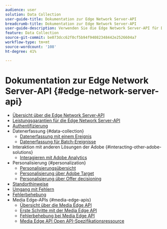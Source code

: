 ```yaml
---
audience: user
solution: Data Collection
user-guide-title: Dokumentation zur Edge Network Server-API
breadcrumb-title: Dokumentation zur Edge Network Server-API
user-guide-description: Verwenden Sie die Edge Network Server-API für Datenerfassungs-, Personalisierungs-, Werbe- und Marketing-Aktivitäten mit Experience Cloud- oder Experience Platform Edge-Services.
feature: Data Collection
source-git-commit: be073dcc62f0cf5b94f94082348442e2526604a7
workflow-type: tm+mt
source-wordcount: '108'
ht-degree: 41%

---
```



# Dokumentation zur Edge Network Server-API {#edge-network-server-api}


* [Übersicht über die Edge Network Server-API](overview.md)
* [Leistungsgarantien für die Edge Network Server-API](guardrails.md)
* [Authentifizierung](authentication.md)
* Datenerfassung {#data-collection}
   * [Datenerfassung mit einem Ereignis](interactive-data-collection.md)
   * [Datenerfassung für Batch-Ereignisse](non-interactive-data-collection.md)
* Interaktion mit anderen Lösungen der Adobe {#interacting-other-adobe-solutions}
   * [Interagieren mit Adobe Analytics](interacting-adobe-analytics.md)
* Personalisierung {#personalization}
   * [Personalisierungsübersicht](personalization-overview.md)
   * [Personalisierung über Adobe Target](personalization-target.md)
   * [Personalisierung über Offer decisioning](personalization-offer-decisioning.md)
* [Standorthinweise](location-hints.md)
* [Umgang mit Fehlern](error-handling.md)
* [Fehlerbehebung](troubleshooting.md)
* Media Edge-APIs {#media-edge-apis}
   * [Übersicht über die Media Edge API](media-edge-api/overview.md)
   * [Erste Schritte mit der Media Edge API](media-edge-api/getting-started.md)
   * [Fehlerbehebung bei Media Edge API](media-edge-api/troubleshooting.md)
   * [Media Edge API Open API-Spezifikationsressource](media-edge-api/swagger.md)